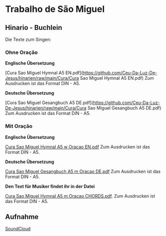 # Trabalho de São Miguel

## Hinario - Buchlein
Die Texte zum Singen: 

### Ohne Oração

**Englische Übersetzung**

[Cura Sao Miguel Hymnal A5 EN.pdf](https://github.com/Ceu-Da-Luz-De-Jesus/hinarien/raw/main/Cura/Cura Sao Miguel Hymnal A5 EN.pdf) Zum Ausdrucken ist das Format DIN - A5. 

**Deutsche Übersetzung**

[Cura Sao Miguel Gesangbuch A5 DE.pdf](https://github.com/Ceu-Da-Luz-De-Jesus/hinarien/raw/main/Cura/Cura Sao Miguel Gesangbuch A5 DE.pdf) Zum Ausdrucken ist das Format DIN - A5. 



### Mit Oração
**Englische Übersetzung**

[Cura Sao Miguel Hymnal A5 w Oracao EN.pdf](https://github.com/Ceu-Da-Luz-De-Jesus/hinarien/raw/main/Cura/Cura_Sao_Miguel_Hymnal_A5_w_Oracao_EN.pdf) Zum Ausdrucken ist das Format DIN - A5. 

**Deutsche Übersetzung**

[Cura Sao Miguel Gesangbuch A5 m Oracao DE.pdf](https://github.com/Ceu-Da-Luz-De-Jesus/hinarien/raw/main/Cura/Cura_Sao_Miguel_Gesangbuch_A5_m_Oracao_DE.pdf) Zum Ausdrucken ist das Format DIN - A5.



**Den Text für Musiker findet ihr in der Datei**

[Cura Sao Miguel Hymnal A5 m Oracao CHORDS.pdf](https://github.com/Ceu-Da-Luz-De-Jesus/hinarien/raw/main/Cura/Cura_Sao_Miguel_Hymnal_A5_m_Oracao_CHORDS.pdf). Zum Ausdrucken ist das Format DIN - A5. 


## Aufnahme
[SoundCloud](https://soundcloud.com/spencer-stewart-3/sets/sao-miguel-work-with-padrinho)
